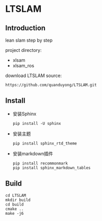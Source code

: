 # LTSLAM
## Introduction

lean slam step by step

project directory:

* xlsam
* xlsam_ros

download LTSLAM source:

```shell
https://github.com/quanduyong/LTSLAM.git
```

## Install

* 安装Sphinx

  ```shell
  pip install -U sphinx
  ```

* 安装主题

  ```shell
  pip install sphinx_rtd_theme
  ```

* 安装markdown插件

  ```shell
  pip install recommonmark
  pip install sphinx_markdown_tables
  ```

## Build

```shell
cd LTSLAM
mkdir build
cd build 
cmake ..
make -j6
```

